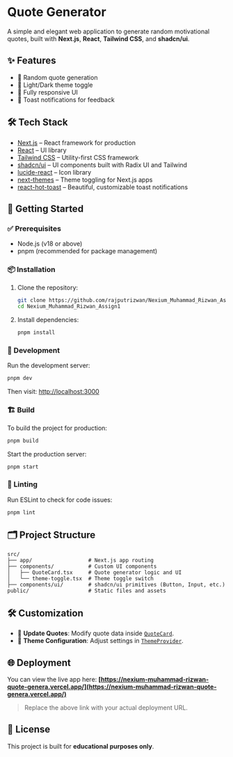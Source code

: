 
# Quote Generator

A simple and elegant web application to generate random motivational quotes, built with **Next.js**, **React**, **Tailwind CSS**, and **shadcn/ui**.

## ✨ Features

- 🎯 Random quote generation
- 🌙 Light/Dark theme toggle
- 📱 Fully responsive UI
- 🔔 Toast notifications for feedback

## 🛠️ Tech Stack

- [Next.js](https://nextjs.org/) – React framework for production
- [React](https://react.dev/) – UI library
- [Tailwind CSS](https://tailwindcss.com/) – Utility-first CSS framework
- [shadcn/ui](https://ui.shadcn.com/) – UI components built with Radix UI and Tailwind
- [lucide-react](https://lucide.dev/) – Icon library
- [next-themes](https://github.com/pacocoursey/next-themes) – Theme toggling for Next.js apps
- [react-hot-toast](https://react-hot-toast.com/) – Beautiful, customizable toast notifications

## 🚀 Getting Started

### ✅ Prerequisites

- Node.js (v18 or above)
- pnpm (recommended for package management)

### 📦 Installation

1. Clone the repository:

   ```bash
   git clone https://github.com/rajputrizwan/Nexium_Muhammad_Rizwan_Assign1.git
   cd Nexium_Muhammad_Rizwan_Assign1
   ```

2. Install dependencies:

   ```bash
   pnpm install
   ```

### 🧪 Development

Run the development server:

```bash
pnpm dev
```

Then visit: [http://localhost:3000](http://localhost:3000)

### 🏗️ Build

To build the project for production:

```bash
pnpm build
```

Start the production server:

```bash
pnpm start
```

### 🧹 Linting

Run ESLint to check for code issues:

```bash
pnpm lint
```

## 🗂️ Project Structure

```
src/
├── app/                  # Next.js app routing
├── components/           # Custom UI components
│   ├── QuoteCard.tsx     # Quote generator logic and UI
│   └── theme-toggle.tsx  # Theme toggle switch
├── components/ui/        # shadcn/ui primitives (Button, Input, etc.)
public/                   # Static files and assets
```

## 🛠️ Customization

- 💬 **Update Quotes**: Modify quote data inside [`QuoteCard`](src/components/QuoteCard.tsx).
- 🎨 **Theme Configuration**: Adjust settings in [`ThemeProvider`](src/components/theme-provider.tsx).

## 🌐 Deployment

You can view the live app here: **[https://nexium-muhammad-rizwan-quote-genera.vercel.app/](https://nexium-muhammad-rizwan-quote-genera.vercel.app/)**

> Replace the above link with your actual deployment URL.

## 📄 License

This project is built for **educational purposes only**.
